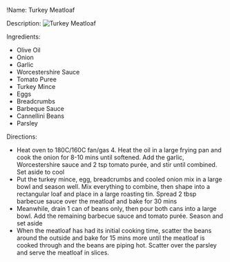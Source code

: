 !Name: Turkey Meatloaf

Description:
![Turkey Meatloaf](https://www.themealdb.com/images/media/meals/ypuxtw1511297463.jpg "Turkey Meatloaf")

Ingredients:
- Olive Oil
- Onion
- Garlic
- Worcestershire Sauce
- Tomato Puree
- Turkey Mince
- Eggs
- Breadcrumbs
- Barbeque Sauce
- Cannellini Beans
- Parsley

Directions:
- Heat oven to 180C/160C fan/gas 4. Heat the oil in a large frying pan and cook the onion for 8-10 mins until softened. Add the garlic, Worcestershire sauce and 2 tsp tomato purée, and stir until combined. Set aside to cool
- Put the turkey mince, egg, breadcrumbs and cooled onion mix in a large bowl and season well. Mix everything to combine, then shape into a rectangular loaf and place in a large roasting tin. Spread 2 tbsp barbecue sauce over the meatloaf and bake for 30 mins
- Meanwhile, drain 1 can of beans only, then pour both cans into a large bowl. Add the remaining barbecue sauce and tomato purée. Season and set aside
- When the meatloaf has had its initial cooking time, scatter the beans around the outside and bake for 15 mins more until the meatloaf is cooked through and the beans are piping hot. Scatter over the parsley and serve the meatloaf in slices.
